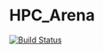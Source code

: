 # HPC_Arena
[![Build Status](https://travis-ci.org/AdamSimpson/HPC_Arena.svg?branch=master)](https://travis-ci.org/AdamSimpson/HPC_Arena)